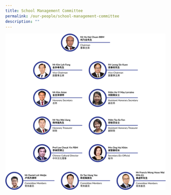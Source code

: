 ```yaml
---
title: School Management Committee
permalink: /our-people/school-management-committee
description: ""
---
```

![](/images/org%20chart.png)